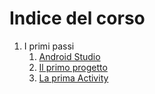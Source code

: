 # Indice del corso
1. I primi passi
   1. [Android Studio](1.1_android_studio.md)
   2. [Il primo progetto](1.2_first_project.md) 
   3. [La prima Activity](1.3_activity.md)